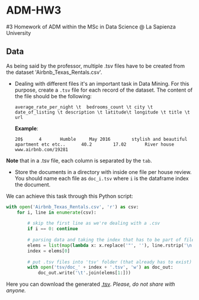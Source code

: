 # ADM-HW3
#3 Homework of ADM within the MSc in Data Science @ La Sapienza University

## Data
As being said by the professor, multiple .tsv files have to be created from the dataset 'Airbnb_Texas_Rentals.csv'.

* Dealing with different files it's an important task in Data Mining. For this purpose, create a `.tsv` file for each record of the dataset. The content of the file should be the following:

    ```
    average_rate_per_night \t  bedrooms_count \t city \t date_of_listing \t description \t latitude\t longitude \t title \t url
    ```
   
    __Example__:
  
    ```
    20$      4       Humble     May 2016        stylish and beautiful apartment etc etc..      40.2        17.02       River house        www.airbnb.com/19281 
    ```
   
__Note__ that in a .tsv file, each column is separated by the `tab`.
* Store the documents in a directory with inside one file per house review. You should name each file as `doc_i.tsv` where `i` is the dataframe index the document.

We can achieve this task through this Python script:

```python
with open('Airbnb_Texas_Rentals.csv', 'r') as csv:
    for i, line in enumerate(csv):
    
        # skip the first line as we're dealing with a .csv
        if i == 0: continue
        
        # parsing data and taking the index that has to be part of filenames
        elems = list(map(lambda x: x.replace('"', ''), line.rstrip('\n').split(',')))
        index = elems[0]
        
        # put .tsv files into 'tsv' folder (that already has to exist)
        with open('tsv/doc_' + index + '.tsv', 'w') as doc_out:
            doc_out.write('\t'.join(elems[1:]))
```

Here you can download the generated [.tsv](https://drive.google.com/file/d/1T0Wku_IY0qVWo21s3J2fghfsBMj0gJPz/view?usp=sharing).
*Please, do not share with anyone.*
